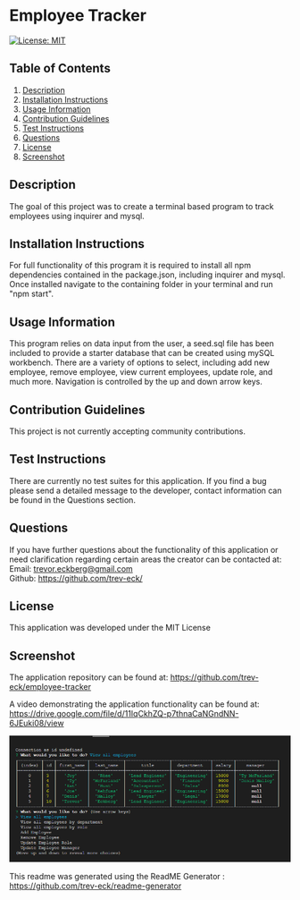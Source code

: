 # Employee Tracker

[![License: MIT](https://img.shields.io/badge/License-MIT-yellow.svg)](https://opensource.org/licenses/MIT)

## Table of Contents
    
1. [Description](##description)
2. [Installation Instructions](##installation-instructions)
3. [Usage Information](##usage-information)
4. [Contribution Guidelines](##contribution-guidelines)
5. [Test Instructions](##test-instructions)
6. [Questions](##questions)
7. [License](##license)
8. [Screenshot](##screenshot)
    
    
## Description
The goal of this project was to create a terminal based program to track employees using inquirer and mysql.
    
## Installation Instructions
For full functionality of this program it is required to install all npm dependencies contained in the package.json, including inquirer and mysql. Once installed navigate to the containing folder in your terminal and run "npm start".
    
## Usage Information
This program relies on data input from the user, a seed.sql file has been included to provide a starter database that can be created using mySQL workbench. There are a variety of options to select, including add new employee, remove employee, view current employees, update role, and much more. Navigation is controlled by the up and down arrow keys.
    
## Contribution Guidelines
This project is not currently accepting community contributions.
    
## Test Instructions
There are currently no test suites for this application. If you find a bug please send a detailed message to the developer, contact information can be found in the Questions section.
    
## Questions
If you have further questions about the functionality of this application or need clarification regarding certain areas the creator can be contacted at:<br>
Email: trevor.eckberg@gmail.com <br>
Github: https://github.com/trev-eck/
    
## License
This application was developed under the MIT License

## Screenshot
The application repository can be found at: https://github.com/trev-eck/employee-tracker

A video demonstrating the application functionality can be found at: https://drive.google.com/file/d/11IqCkhZQ-p7thnaCaNGndNN-6JEuki08/view

![screenshot of application in terminal](.\images\screenshot.png)

This readme was generated using the ReadME Generator : https://github.com/trev-eck/readme-generator
